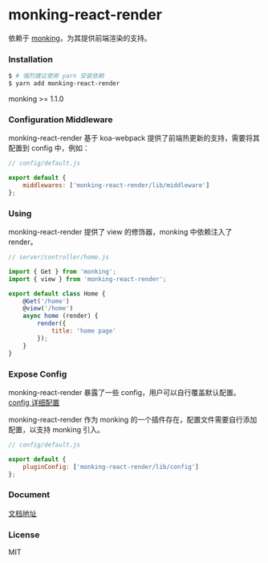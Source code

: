 # monking-react-render

依赖于 [monking](https://github.com/chenhebing/monking)，为其提供前端渲染的支持。

### Installation

``` bash
$ # 强烈建议使用 yarn 安装依赖
$ yarn add monking-react-render
```
monking >= 1.1.0

### Configuration Middleware

monking-react-render 基于 koa-webpack 提供了前端热更新的支持，需要将其配置到 config 中，例如：

```javascript
// config/default.js

export default {
    middlewares: ['monking-react-render/lib/middleware']
};
```

### Using

monking-react-render 提供了 view 的修饰器，monking 中依赖注入了 render。

```javascript
// server/controller/home.js

import { Get } from 'monking';
import { view } from 'monking-react-render';

export default class Home {
    @Get('/home')
    @view('/home')
    async home (render) {
        render({
            title: 'home page'
        });
    }
}

```

### Expose Config

monking-react-render 暴露了一些 config，用户可以自行覆盖默认配置。[config 详细配置](https://github.com/chenhebing/monking-react-render/blob/master/src/config.js)

monking-react-render 作为 monking 的一个插件存在，配置文件需要自行添加配置，以支持 monking 引入。

```javascript
// config/default.js

export default {
    pluginConfig: ['monking-react-render/lib/config']
};
```

### Document

[文档地址](https://github.com/chenhebing/monking-react-render/blob/master/docs/index.md)

### License

MIT